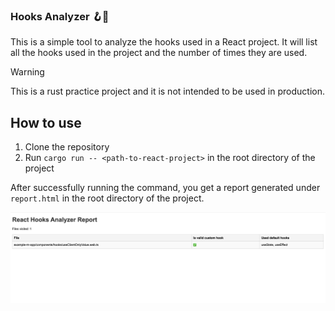 ### Hooks Analyzer 🪝🔎

This is a simple tool to analyze the hooks used in a React project. It will list all the hooks used in the project and the number of times they are used.

> [!warning]
> This is a rust practice project and it is not intended to be used in production. 

## How to use
1. Clone the repository
2. Run `cargo run -- <path-to-react-project>` in the root directory of the project


After successfully running the command, you get a report generated under `report.html` in the root directory of the project. 

![image](assets/image.png)
